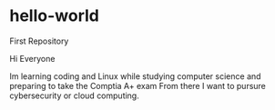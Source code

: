 # hello-world
First Repository 

Hi Everyone

Im learning coding and Linux while studying computer science and preparing to take the Comptia A+ exam
From there I want to pursure cybersecurity or cloud computing.
